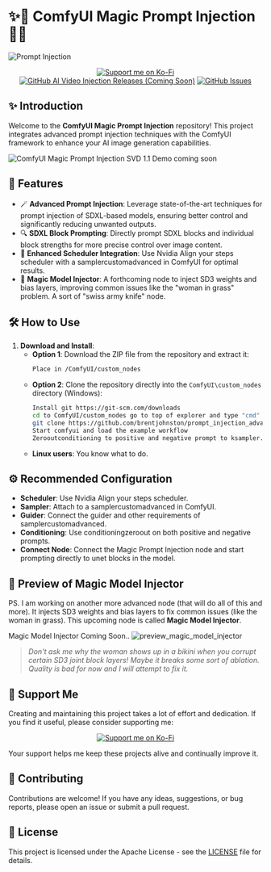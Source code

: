 # ✨🔮 ComfyUI Magic Prompt Injection 🔮✨

![Prompt Injection](https://github.com/DataCTE/prompt_injection/assets/23625562/25d61586-935d-4afa-9709-6874f3e62783)

<p align="center">
  <a href="https://ko-fi.com/311_code"><img src="https://img.shields.io/badge/Support%20Me-Ko--Fi-red?style=for-the-badge&logo=ko-fi&logoColor=white" alt="Support me on Ko-Fi"></a>
  <a href="https://github.com/your-username/ComfyUI-Magic-Prompt-Injection/releases"><img src="https://img.shields.io/github/v/release/your-username/ComfyUI-Magic-Prompt-Injection?style=for-the-badge&color=blue" alt="GitHub AI Video Injection Releases (Coming Soon)"></a>
  <a href="https://github.com/brentjohnston/prompt_injection_advanced"><img src="https://img.shields.io/github/issues/your-username/ComfyUI-Magic-Prompt-Injection?style=for-the-badge" alt="GitHub Issues"></a>
</p>

## ✨ Introduction

Welcome to the **ComfyUI Magic Prompt Injection** repository! This project integrates advanced prompt injection techniques with the ComfyUI framework to enhance your AI image generation capabilities.

![ComfyUI Magic Prompt Injection SVD 1.1 Demo coming soon](https://github.com/brentjohnston/prompt_injection_advanced)

## 🌟 Features

- 🪄 **Advanced Prompt Injection**: Leverage state-of-the-art techniques for prompt injection of SDXL-based models, ensuring better control and significantly reducing unwanted outputs.
- 🔍 **SDXL Block Prompting**: Directly prompt SDXL blocks and individual block strengths for more precise control over image content.
- 🚀 **Enhanced Scheduler Integration**: Use Nvidia Align your steps scheduler with a samplercustomadvanced in ComfyUI for optimal results.
- 🧙 **Magic Model Injector**: A forthcoming node to inject SD3 weights and bias layers, improving common issues like the "woman in grass" problem. A sort of "swiss army knife" node.

## 🛠️ How to Use

1. **Download and Install**:
    - **Option 1**: Download the ZIP file from the repository and extract it:
      ```sh
      Place in /ComfyUI/custom_nodes
      ```
    - **Option 2**: Clone the repository directly into the `ComfyUI\custom_nodes` directory (Windows):
      ```sh
      Install git https://git-scm.com/downloads
      cd to ComfyUI/custom_nodes go to top of explorer and type "cmd"
      git clone https://github.com/brentjohnston/prompt_injection_advanced.git
      Start comfyui and load the example workflow
      Zerooutconditioning to positive and negative prompt to ksampler. Use this node instead to prompt, but you can do it either way.
      ```
    - **Linux users**: You know what to do.

## ⚙️ Recommended Configuration

- **Scheduler**: Use Nvidia Align your steps scheduler.
- **Sampler**: Attach to a samplercustomadvanced in ComfyUI.
- **Guider**: Connect the guider and other requirements of samplercustomadvanced.
- **Conditioning**: Use conditioningzeroout on both positive and negative prompts.
- **Connect Node**: Connect the Magic Prompt Injection node and start prompting directly to unet blocks in the model.

## 🔮 Preview of Magic Model Injector

PS. I am working on another more advanced node (that will do all of this and more). It injects SD3 weights and bias layers to fix common issues (like the woman in grass). This upcoming node is called **Magic Model Injector**.

Magic Model Injector Coming Soon.. ![preview_magic_model_injector](https://github.com/DataCTE/prompt_injection/assets/23625562/83d84b79-1372-4891-9c53-238f769e637b)

> *Don't ask me why the woman shows up in a bikini when you corrupt certain SD3 joint block layers! Maybe it breaks some sort of ablation. Quality is bad for now and I will attempt to fix it.*

## 💖 Support Me

Creating and maintaining this project takes a lot of effort and dedication. If you find it useful, please consider supporting me:

<p align="center">
  <a href="https://ko-fi.com/311_code" target="_blank"><img src="https://img.shields.io/badge/Support%20Me-Ko--Fi-red?style=for-the-badge&logo=ko-fi&logoColor=white" alt="Support me on Ko-Fi"></a>
</p>

Your support helps me keep these projects alive and continually improve it.

## 🤝 Contributing

Contributions are welcome! If you have any ideas, suggestions, or bug reports, please open an issue or submit a pull request.

## 📜 License

This project is licensed under the Apache License - see the [LICENSE](LICENSE) file for details.
